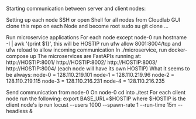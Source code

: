 Starting communication between server and client nodes:

Setting up each node
SSH or open Shell for all nodes from Cloudlab GUI
clone this repo on each Node and become root
sudo su
git clone ...

Run microservice applications
For each node except node-0
run hostname -I | awk '{print $1}', this will be HOSTIP
run ufw allow 8001:8004/tcp and ufw reload to allow incoming communication
In ./microservice, run docker-compose up
The microservices are FastAPIs running at:
http://HOSTIP:8001/
http://HOSTIP:8002/
http://HOSTIP:8003/
http://HOSTIP:8004/
(each node will have its own HOSTIP)
What it seems to be always:
node-0 = 128.110.219.101
node-1 = 128.110.219.96
node-2 = 128.110.219.115
node-3 = 128.110.216.231
node-4 = 128.110.216.235

Send communication from node-0
On node-0 cd into ./test
For each client node run the following:
export BASE_URL=$HOSTIP where $HOSTIP is the client node's ip
run locust --users 1000 --spawn-rate 1 --run-time 15m --headless &


